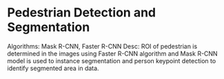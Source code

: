 # Pedestrian Detection and Segmentation
Algorithms: Mask R-CNN, Faster R-CNN
Desc: ROI of pedestrian is determined in the images using Faster R-CNN algorithm and
Mask R-CNN model is used to instance segmentation and person keypoint detection
to identify segmented area in data.
